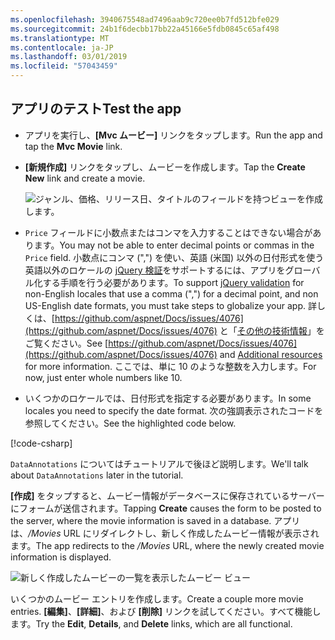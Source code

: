 ```yaml
---
ms.openlocfilehash: 3940675548ad7496aab9c720ee0b7fd512bfe029
ms.sourcegitcommit: 24b1f6decbb17bb22a45166e5fdb0845c65af498
ms.translationtype: MT
ms.contentlocale: ja-JP
ms.lasthandoff: 03/01/2019
ms.locfileid: "57043459"
---
```


## <a name="test-the-app"></a><span data-ttu-id="88606-101">アプリのテスト</span><span class="sxs-lookup"><span data-stu-id="88606-101">Test the app</span></span>

* <span data-ttu-id="88606-102">アプリを実行し、**[Mvc ムービー]** リンクをタップします。</span><span class="sxs-lookup"><span data-stu-id="88606-102">Run the app and tap the **Mvc Movie** link.</span></span>
* <span data-ttu-id="88606-103">**[新規作成]** リンクをタップし、ムービーを作成します。</span><span class="sxs-lookup"><span data-stu-id="88606-103">Tap the **Create New** link and create a movie.</span></span>

  ![ジャンル、価格、リリース日、タイトルのフィールドを持つビューを作成します。](~/tutorials/first-mvc-app/adding-model/_static/movies.png)

* <span data-ttu-id="88606-105">`Price` フィールドに小数点またはコンマを入力することはできない場合があります。</span><span class="sxs-lookup"><span data-stu-id="88606-105">You may not be able to enter decimal points or commas in the `Price` field.</span></span> <span data-ttu-id="88606-106">小数点にコンマ (",") を使い、英語 (米国) 以外の日付形式を使う英語以外のロケールの [jQuery 検証](https://jqueryvalidation.org/)をサポートするには、アプリをグローバル化する手順を行う必要があります。</span><span class="sxs-lookup"><span data-stu-id="88606-106">To support [jQuery validation](https://jqueryvalidation.org/) for non-English locales that use a comma (",") for a decimal point, and non US-English date formats, you must take steps to globalize your app.</span></span> <span data-ttu-id="88606-107">詳しくは、[https://github.com/aspnet/Docs/issues/4076](https://github.com/aspnet/Docs/issues/4076) と「[その他の技術情報](#additional-resources)」をご覧ください。</span><span class="sxs-lookup"><span data-stu-id="88606-107">See [https://github.com/aspnet/Docs/issues/4076](https://github.com/aspnet/Docs/issues/4076) and [Additional resources](#additional-resources) for more information.</span></span> <span data-ttu-id="88606-108">ここでは、単に 10 のような整数を入力します。</span><span class="sxs-lookup"><span data-stu-id="88606-108">For now, just enter whole numbers like 10.</span></span>

<a name="displayformatdatelocal"></a>

* <span data-ttu-id="88606-109">いくつかのロケールでは、日付形式を指定する必要があります。</span><span class="sxs-lookup"><span data-stu-id="88606-109">In some locales you need to specify the date format.</span></span> <span data-ttu-id="88606-110">次の強調表示されたコードを参照してください。</span><span class="sxs-lookup"><span data-stu-id="88606-110">See the highlighted code below.</span></span>

[!code-csharp[](~/tutorials/first-mvc-app/start-mvc/sample/MvcMovie/Models/MovieDateFormat.cs?name=snippet_1&highlight=2,10)]

<span data-ttu-id="88606-111">`DataAnnotations` についてはチュートリアルで後ほど説明します。</span><span class="sxs-lookup"><span data-stu-id="88606-111">We'll talk about `DataAnnotations` later in the tutorial.</span></span>

<span data-ttu-id="88606-112">**[作成]** をタップすると、ムービー情報がデータベースに保存されているサーバーにフォームが送信されます。</span><span class="sxs-lookup"><span data-stu-id="88606-112">Tapping **Create** causes the form to be posted to the server, where the movie information is saved in a database.</span></span> <span data-ttu-id="88606-113">アプリは、*/Movies* URL にリダイレクトし、新しく作成したムービー情報が表示されます。</span><span class="sxs-lookup"><span data-stu-id="88606-113">The app redirects to the */Movies* URL, where the newly created movie information is displayed.</span></span>

![新しく作成したムービーの一覧を表示したムービー ビュー](~/tutorials/first-mvc-app/adding-model/_static/h.png)

<span data-ttu-id="88606-115">いくつかのムービー エントリを作成します。</span><span class="sxs-lookup"><span data-stu-id="88606-115">Create a couple more movie entries.</span></span> <span data-ttu-id="88606-116">**[編集]**、**[詳細]**、および **[削除]** リンクを試してください。すべて機能します。</span><span class="sxs-lookup"><span data-stu-id="88606-116">Try the **Edit**, **Details**, and **Delete** links, which are all functional.</span></span>
